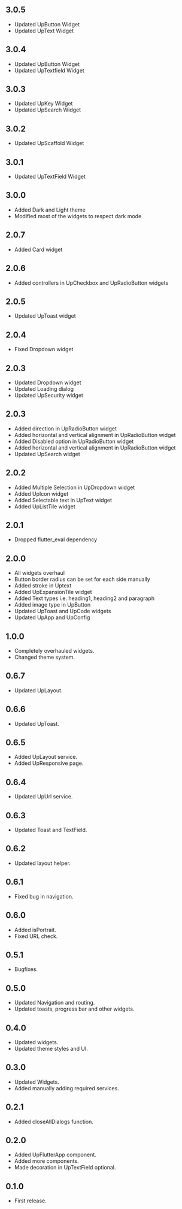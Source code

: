 ## 3.0.5

- Updated UpButton Widget
- Updated UpText Widget

## 3.0.4

- Updated UpButton Widget
- Updated UpTextfield Widget

## 3.0.3

- Updated UpKey Widget
- Updated UpSearch Widget

## 3.0.2

- Updated UpScaffold Widget

## 3.0.1

- Updated UpTextField Widget

## 3.0.0

- Added Dark and Light theme
- Modified most of the widgets to respect dark mode

## 2.0.7

- Added Card widget

## 2.0.6

- Added controllers in UpCheckbox and UpRadioButton widgets

## 2.0.5

- Updated UpToast widget

## 2.0.4

- Fixed Dropdown widget

## 2.0.3

- Updated Dropdown widget
- Updated Loading dialog
- Updated UpSecurity widget

## 2.0.3

- Added direction in UpRadioButton widget
- Added horizontal and vertical alignment in UpRadioButton widget
- Added Disabled option in UpRadioButton widget
- Added horizontal and vertical alignment in UpRadioButton widget
- Updated UpSearch widget

## 2.0.2

- Added Multiple Selection in UpDropdown widget
- Added UpIcon widget
- Added Selectable text in UpText widget
- Added UpListTile widget

## 2.0.1

- Dropped flutter_eval dependency

## 2.0.0

- All widgets overhaul
- Button border radius can be set for each side manually
- Added stroke in Uptext
- Added UpExpansionTile widget
- Added Text types i.e. heading1, heading2 and paragraph
- Added image type in UpButton
- Updated UpToast and UpCode widgets
- Updated UpApp and UpConfig

## 1.0.0

- Completely overhauled widgets.
- Changed theme system.

## 0.6.7

- Updated UpLayout.

## 0.6.6

- Updated UpToast.

## 0.6.5

- Added UpLayout service.
- Added UpResponsive page.

## 0.6.4

- Updated UpUrl service.

## 0.6.3

- Updated Toast and TextField.

## 0.6.2

- Updated layout helper.

## 0.6.1

- Fixed bug in navigation.

## 0.6.0

- Added isPortrait.
- Fixed URL check.

## 0.5.1

- Bugfixes.

## 0.5.0

- Updated Navigation and routing.
- Updated toasts, progress bar and other widgets.

## 0.4.0

- Updated widgets.
- Updated theme styles and UI.

## 0.3.0

- Updated Widgets.
- Added manually adding required services.

## 0.2.1

- Added closeAllDialogs function.

## 0.2.0

- Added UpFlutterApp component.
- Added more components.
- Made decoration in UpTextField optional.

## 0.1.0

- First release.
